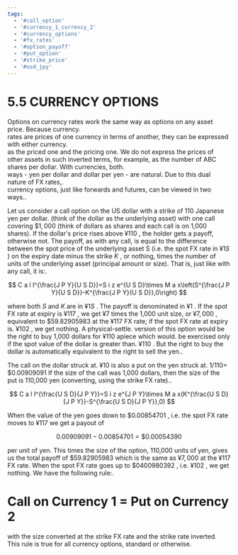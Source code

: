 ```yaml
---
tags:
  - '#call_option'
  - '#currency_1_currency_2'
  - '#currency_options'
  - '#fx_rates'
  - '#option_payoff'
  - '#put_option'
  - '#strike_price'
  - '#usd_jpy'
---
```

# 5.5 CURRENCY OPTIONS  

Options on currency rates work the same way as options on any asset price. Because currency.   
rates are prices of one currency in terms of another, they can be expressed with either currency.   
as the priced one and the pricing one. We do not express the prices of other assets in such inverted terms, for example, as the number of ABC shares per dollar. With currencies, both.   
ways - yen per dollar and dollar per yen - are natural. Due to this dual nature of FX rates,.   
currency options, just like forwards and futures, can be viewed in two ways..  

Let us consider a call option on the US dollar with a strike of 110 Japanese yen per dollar. (think of the dollar as the underlying asset) with one call covering $\$1,000$ (think of dollars as shares and each call is on 1,000 shares). If the dollar's price rises above $\yen110$ , the holder gets a payoff, otherwise not. The payoff, as with any call, is equal to the difference between the spot price of the underlying asset S (i.e. the spot FX rate in $\yen1S$ ) on the expiry date minus the strike $K$ , or nothing, times the number of units of the underlying asset (principal amount or size). That is, just like with any call, it is:.  

$$
C a l l^{\frac{J P Y}{U S D}}=S i z e^{U S D}\times M a x\left(S^{\frac{J P Y}{U S D}}-K^{\frac{J P Y}{U S D}},0\right)
$$  

where both $S$ and $K$ are in $\yen1S$ . The payoff is denominated in $\yen1$ . If the spot FX rate at expiry is $\yen117$ , we get $\yen7$ times the 1,000 unit size, or $\yen7,000$ , equivalent to $\$59.82905983$ at the $\yen117$ FX rate; if the spot FX rate at expiry is. $\yen102$ , we get nothing. A physical-settle. version of this option would be the right to buy 1,000 dollars for $\yen110$ apiece which would. be exercised only if the spot value of the dollar is greater than. $\yen110$ . But the right to buy the dollar is automatically equivalent to the right to sell the yen..  

The call on the dollar struck at. $\yen10$ is also a put on the yen struck at. $1/110=$ $\$0.00909091$ If the size of the call was 1,000 dollars, then the size of the put is 110,000 yen (converting, using the strike FX rate)..  

$$
C a l l^{\frac{U S D}{J P Y}}=S i z e^{J P Y}\times M a x(K^{\frac{U S D}{J P Y}}-S^{\frac{U S D}{J P Y}},0)
$$  

When the value of the yen goes down to $\$0.00854701$ , i.e. the spot FX rate moves to $\yen117$ we get a payout of  

$$
0.00909091-0.00854701=\$0.00054390
$$  

per unit of yen. This times the size of the option, 110,000 units of yen, gives us the total payoff of $\$59.82905983$ which is the same as $\yen7,000$ at the $\yen117$ FX rate. When the spot FX rate goes up to $\$0400980392$ , i.e. $\yen102$ , we get nothing. We have the following rule:.  

# Call on Currency 1 = Put on Currency 2  

with the size converted at the strike FX rate and the strike rate inverted. This rule is true for all currency options, standard or otherwise.  

